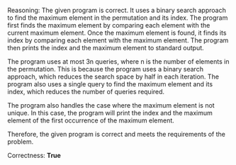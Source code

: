 Reasoning: 
The given program is correct. It uses a binary search approach to find the maximum element in the permutation and its index. The program first finds the maximum element by comparing each element with the current maximum element. Once the maximum element is found, it finds its index by comparing each element with the maximum element. The program then prints the index and the maximum element to standard output.

The program uses at most 3n queries, where n is the number of elements in the permutation. This is because the program uses a binary search approach, which reduces the search space by half in each iteration. The program also uses a single query to find the maximum element and its index, which reduces the number of queries required.

The program also handles the case where the maximum element is not unique. In this case, the program will print the index and the maximum element of the first occurrence of the maximum element.

Therefore, the given program is correct and meets the requirements of the problem.

Correctness: **True**